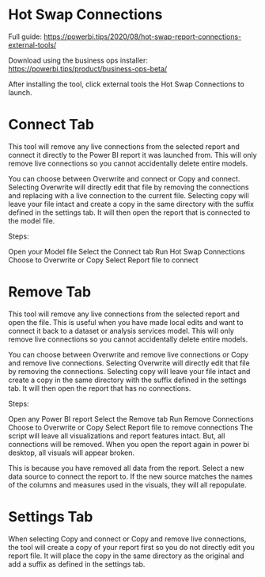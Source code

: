 # Hot Swap Connections

Full guide:
https://powerbi.tips/2020/08/hot-swap-report-connections-external-tools/

Download using the business ops installer:
https://powerbi.tips/product/business-ops-beta/


After installing the tool, click external tools the Hot Swap Connections to launch.

# Connect Tab

This tool will remove any live connections from the selected report and connect it directly to the Power BI report it was launched from. This will only remove live connections so you cannot accidentally delete entire models.

You can choose between Overwrite and connect or Copy and connect. Selecting Overwrite will directly edit that file by removing the connections and replacing with a live connection to the current file. Selecting copy will leave your file intact and create a copy in the same directory with the suffix defined in the settings tab.
It will then open the report that is connected to the model file.

Steps:

Open your Model file
Select the Connect tab
Run Hot Swap Connections
Choose to Overwrite or Copy
Select Report file to connect

# Remove Tab

This tool will remove any live connections from the selected report and open the file. This is useful when you have made local edits and want to connect it back to a dataset or analysis services model. This will only remove live connections so you cannot accidentally delete entire models.

You can choose between Overwrite and remove live connections or Copy and remove live connections. Selecting Overwrite will directly edit that file by removing the connections. Selecting copy will leave your file intact and create a copy in the same directory with the suffix defined in the settings tab.
It will then open the report that has no connections.

Steps:

Open any Power BI report
Select the Remove tab
Run Remove Connections
Choose to Overwrite or Copy
Select Report file to remove connections
The script will leave all visualizations and report features intact. But, all connections will be removed. When you open the report again in power bi desktop, all visuals will appear broken.

This is because you have removed all data from the report. Select a new data source to connect the report to. If the new source matches the names of the columns and measures used in the visuals, they will all repopulate.

# Settings Tab

When selecting Copy and connect or Copy and remove live connections, the tool will create a copy of your report first so you do not directly edit you report file. It will place the copy in the same directory as the original and add a suffix as defined in the settings tab.
